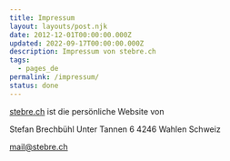 ```yaml
---
title: Impressum
layout: layouts/post.njk
date: 2012-12-01T00:00:00.000Z
updated: 2022-09-17T00:00:00.000Z
description: Impressum von stebre.ch
tags:
  - pages_de
permalink: /impressum/
status: done
---
```

[stebre.ch](https://stebre.ch/) ist die persönliche Website von

Stefan Brechbühl 
Unter Tannen 6 
4246 Wahlen 
Schweiz

[mail@stebre.ch](mailto:mail@stebre.ch)
